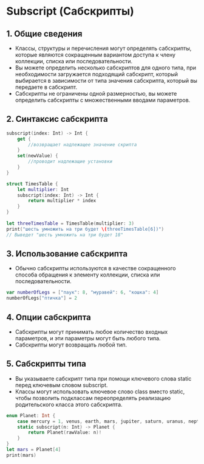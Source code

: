 # Subscript (Сабскрипты)

## 1. Общие сведения

- Классы, структуры и перечисления могут определять сабскрипты, которые являются сокращенным вариантом доступа к члену коллекции, списка или последовательности.
- Вы можете определить несколько сабскриптов для одного типа, при необходимости загружается подходящий сабскрипт, который выбирается в зависимости от типа значения сабскрипта, который вы передаете в сабскрипт. 
- Сабскрипты не ограничены одной размерностью, вы можете определить сабскрипты с множественными вводами параметров.

## 2. Синтаксис сабскрипта

```Swift
subscript(index: Int) -> Int {
    get {
        //возвращает надлежащее значение скрипта
    }
    set(newValue) {
        //проводит надлежащие установки 
    }
}
```

```Swift
struct TimesTable {
    let multiplier: Int
    subscript(index: Int) -> Int {
        return multiplier * index
    }
}
 
let threeTimesTable = TimesTable(multiplier: 3)
print("шесть умножить на три будет \(threeTimesTable[6])")
// Выведет "шесть умножить на три будет 18"
```

## 3. Использование сабскрипта

- Обычно сабскрипты используются в качестве сокращенного способа обращения к элементу коллекции, списка или последовательности.

```Swift
var numberOfLegs = ["паук": 8, "муравей": 6, "кошка": 4]
numberOfLegs["птичка"] = 2
```

## 4. Опции сабскрипта

- Сабскрипты могут принимать любое количество входных параметров, и эти параметры могут быть любого типа. 
- Сабскрипты  могут возвращать любой тип.

## 5. Сабскрипты типа

- Вы указываете сабскрипт типа при помощи ключевого слова static перед ключевым словом subscript. 
- Классы могут использовать ключевое слово class вместо static, чтобы позволить подклассам переопределять реализацию родительского класса этого сабскрипта.

```Swift
enum Planet: Int {
    case mercury = 1, venus, earth, mars, jupiter, saturn, uranus, neptune
    static subscript(n: Int) -> Planet {
        return Planet(rawValue: n)!
    }
}
let mars = Planet[4]
print(mars)
```

